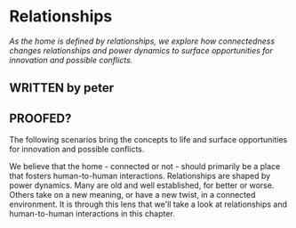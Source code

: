 # Relationships

*As the home is defined by relationships, we explore how connectedness changes relationships and power dynamics to surface opportunities for innovation and possible conflicts.*

## WRITTEN by peter
## PROOFED?

The following scenarios bring the concepts to life and surface opportunities for innovation and possible conflicts.

We believe that the home - connected or not - should primarily be a place that fosters human-to-human interactions. Relationships are shaped by power dynamics. Many are old and well established, for better or worse. Others take on a new meaning, or have a new twist, in a connected environment.  It is through this lens that we'll take a look at relationships and human-to-human interactions in this chapter.


